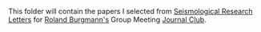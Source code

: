 This folder will contain the papers I selected from [Seismological Research Letters](http://srl.geoscienceworld.org/) for [Roland Burgmann's](http://seismo.berkeley.edu/~burgmann/) Group Meeting [Journal Club](http://seismo.berkeley.edu/~burgmann/EPS290/). 